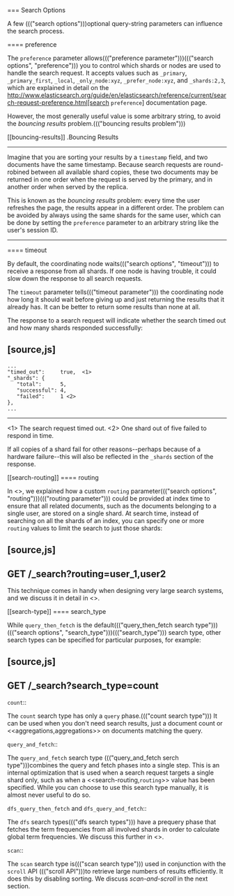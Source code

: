 === Search Options

A few ((("search options")))optional query-string parameters can influence the search process.

==== preference

The `preference` parameter allows((("preference parameter")))((("search options", "preference"))) you to control which shards or nodes are
used to handle the search request. It accepts values such as `_primary`,
`_primary_first`, `_local`, `_only_node:xyz`, `_prefer_node:xyz`, and
`_shards:2,3`, which are explained in detail on the
http://www.elasticsearch.org/guide/en/elasticsearch/reference/current/search-request-preference.html[search `preference`]
documentation page.

However, the most generally useful value is some arbitrary string, to avoid
the _bouncing results_ problem.((("bouncing results problem")))

[[bouncing-results]]
.Bouncing Results
****

Imagine that you are sorting your results by a `timestamp` field, and
two documents have the same timestamp.  Because search requests are
round-robined between all available shard copies, these two documents may be
returned in one order when the request is served by the primary, and in
another order when served by the replica.

This is known as the _bouncing results_ problem: every time the user refreshes
the page, the results appear in a different order. The problem can be avoided by always using the same shards for the same user,
which can be done by setting the `preference` parameter to an arbitrary string
like the user's session ID.

****

==== timeout

By default, the coordinating node waits((("search options", "timeout"))) to receive a response from all shards.
If one node is having trouble, it could slow down the response to all search
requests.

The `timeout` parameter tells((("timeout parameter"))) the coordinating node how long it should wait
before giving up and just returning the results that it already has. It can be
better to return some results than none at all.

The response to a search request will indicate whether the search timed out and
how many shards responded successfully:

[source,js]
--------------------------------------------------
    ...
    "timed_out":     true,  <1>
    "_shards": {
       "total":      5,
       "successful": 4,
       "failed":     1 <2>
    },
    ...
--------------------------------------------------
<1> The search request timed out.
<2> One shard out of five failed to respond in time.

If all copies of a shard fail for other reasons--perhaps because of a
hardware failure--this will also be reflected in the `_shards` section of
the response.

[[search-routing]]
==== routing

In <<routing-value>>, we explained how a custom `routing` parameter((("search options", "routing")))((("routing parameter"))) could be
provided at index time to ensure that all related documents, such as the
documents belonging to a single user, are stored on a single shard.  At search
time, instead of searching on all the shards of an index, you can specify
one or more `routing` values to limit the search to just those shards:

[source,js]
--------------------------------------------------
GET /_search?routing=user_1,user2
--------------------------------------------------

This technique comes in handy when designing very large search systems, and we
discuss it in detail in <<scale>>.

[[search-type]]
==== search_type

While `query_then_fetch` is the default((("query_then_fetch search type")))((("search options", "search_type")))((("search_type"))) search type, other search types can
be specified for particular purposes, for example:

[source,js]
--------------------------------------------------
GET /_search?search_type=count
--------------------------------------------------

`count`::

The `count` search type has only a `query` phase.((("count search type")))  It can be used when you
don't need search results, just a document count or
<<aggregations,aggregations>> on documents matching the query.

`query_and_fetch`::

The `query_and_fetch` search type ((("query_and_fetch serch type")))combines the query and fetch phases into a
single step.  This is an internal optimization that is used when a search
request targets a single shard only, such as when a
<<search-routing,`routing`>> value has been specified. While you can choose
to use this search type manually, it is almost never useful to do so.

`dfs_query_then_fetch` and `dfs_query_and_fetch`::

The `dfs` search types((("dfs search types"))) have a prequery phase that fetches the term
frequencies from all involved shards in order to calculate global term
frequencies. We discuss this further in <<relevance-is-broken>>.

`scan`::

The `scan` search type is((("scan search type"))) used in conjunction with the `scroll` API ((("scroll API")))to
retrieve large numbers of results efficiently. It does this by disabling
sorting.  We discuss _scan-and-scroll_ in the next section.




